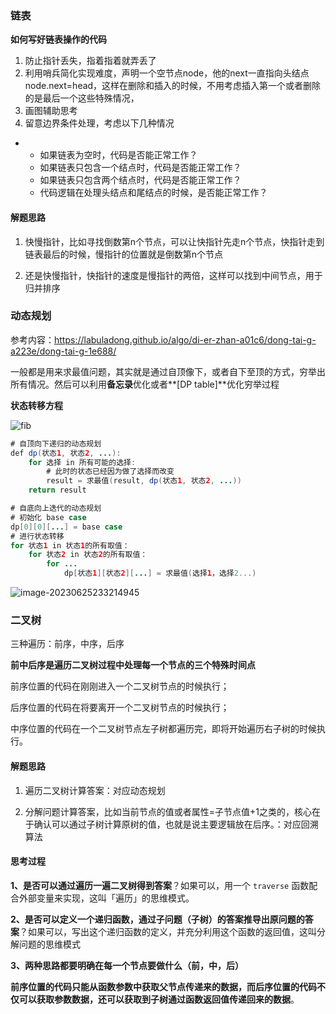 ### 链表

**如何写好链表操作的代码**

1. 防止指针丢失，指着指着就弄丢了
2. 利用哨兵简化实现难度，声明一个空节点node，他的next一直指向头结点node.next=head，这样在删除和插入的时候，不用考虑插入第一个或者删除的是最后一个这些特殊情况，
3. 画图辅助思考
4. 留意边界条件处理，考虑以下几种情况

- - 如果链表为空时，代码是否能正常工作？
  - 如果链表只包含一个结点时，代码是否能正常工作？
  - 如果链表只包含两个结点时，代码是否能正常工作？
  - 代码逻辑在处理头结点和尾结点的时候，是否能正常工作？

#### 解题思路

1. 快慢指针，比如寻找倒数第n个节点，可以让快指针先走n个节点，快指针走到链表最后的时候，慢指针的位置就是倒数第n个节点

2. 还是快慢指针，快指针的速度是慢指针的两倍，这样可以找到中间节点，用于归并排序







### 动态规划

参考内容：https://labuladong.github.io/algo/di-er-zhan-a01c6/dong-tai-g-a223e/dong-tai-g-1e688/

一般都是用来求最值问题，其实就是通过自顶像下，或者自下至顶的方式，穷举出所有情况。然后可以利用**备忘录**优化或者**[DP table]**优化穷举过程

**状态转移方程**

![fib](E:\学习资料\笔记\Java-Docs\图片\fib.png)

```java
# 自顶向下递归的动态规划
def dp(状态1, 状态2, ...):
    for 选择 in 所有可能的选择:
        # 此时的状态已经因为做了选择而改变
        result = 求最值(result, dp(状态1, 状态2, ...))
    return result

# 自底向上迭代的动态规划
# 初始化 base case
dp[0][0][...] = base case
# 进行状态转移
for 状态1 in 状态1的所有取值：
    for 状态2 in 状态2的所有取值：
        for ...
            dp[状态1][状态2][...] = 求最值(选择1，选择2...)

```

![image-20230625233214945](C:\Users\YXG\AppData\Roaming\Typora\typora-user-images\image-20230625233214945.png)





### 二叉树

三种遍历：前序，中序，后序

**前中后序是遍历二叉树过程中处理每一个节点的三个特殊时间点**

前序位置的代码在刚刚进入一个二叉树节点的时候执行；

后序位置的代码在将要离开一个二叉树节点的时候执行；

中序位置的代码在一个二叉树节点左子树都遍历完，即将开始遍历右子树的时候执行。



#### 解题思路

1. 遍历二叉树计算答案：对应动态规划

2. 分解问题计算答案，比如当前节点的值或者属性=子节点值+1之类的，核心在于确认可以通过子树计算原树的值，也就是说主要逻辑放在后序。：对应回溯算法







#### 思考过程

**1、是否可以通过遍历一遍二叉树得到答案**？如果可以，用一个 `traverse` 函数配合外部变量来实现，这叫「遍历」的思维模式。

**2、是否可以定义一个递归函数，通过子问题（子树）的答案推导出原问题的答案**？如果可以，写出这个递归函数的定义，并充分利用这个函数的返回值，这叫分解问题的思维模式

**3、两种思路都要明确在每一个节点要做什么（前，中，后）**

**前序位置的代码只能从函数参数中获取父节点传递来的数据，而后序位置的代码不仅可以获取参数数据，还可以获取到子树通过函数返回值传递回来的数据**。